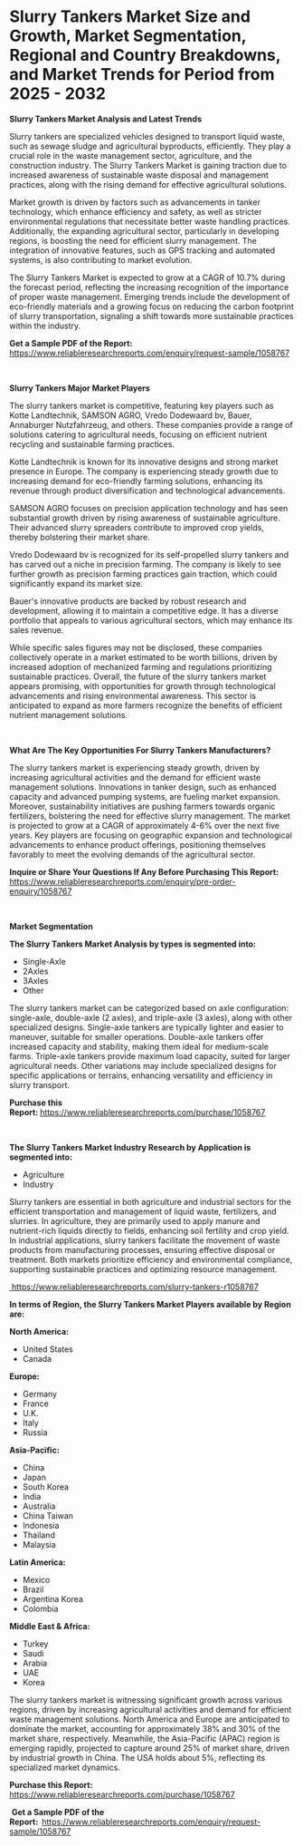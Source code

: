 <p><h1>Slurry Tankers Market Size and Growth, Market Segmentation, Regional and Country Breakdowns, and Market Trends for Period from 2025 -  2032</h1></p><p><strong>Slurry Tankers Market Analysis and Latest Trends</strong></p>
<p><p>Slurry tankers are specialized vehicles designed to transport liquid waste, such as sewage sludge and agricultural byproducts, efficiently. They play a crucial role in the waste management sector, agriculture, and the construction industry. The Slurry Tankers Market is gaining traction due to increased awareness of sustainable waste disposal and management practices, along with the rising demand for effective agricultural solutions.</p><p>Market growth is driven by factors such as advancements in tanker technology, which enhance efficiency and safety, as well as stricter environmental regulations that necessitate better waste handling practices. Additionally, the expanding agricultural sector, particularly in developing regions, is boosting the need for efficient slurry management. The integration of innovative features, such as GPS tracking and automated systems, is also contributing to market evolution.</p><p>The Slurry Tankers Market is expected to grow at a CAGR of 10.7% during the forecast period, reflecting the increasing recognition of the importance of proper waste management. Emerging trends include the development of eco-friendly materials and a growing focus on reducing the carbon footprint of slurry transportation, signaling a shift towards more sustainable practices within the industry.</p></p>
<p><strong>Get a Sample PDF of the Report:&nbsp;</strong> <a href="https://www.reliableresearchreports.com/enquiry/request-sample/1058767?utm_campaign=3130&utm_medium=2&utm_source=Github&utm_content=ia&utm_term=16042025&utm_id=slurry-tankers">https://www.reliableresearchreports.com/enquiry/request-sample/1058767</a></p>
<p>&nbsp;</p>
<p><strong>Slurry Tankers Major Market Players</strong></p>
<p><p>The slurry tankers market is competitive, featuring key players such as Kotte Landtechnik, SAMSON AGRO, Vredo Dodewaard bv, Bauer, Annaburger Nutzfahrzeug, and others. These companies provide a range of solutions catering to agricultural needs, focusing on efficient nutrient recycling and sustainable farming practices.</p><p>Kotte Landtechnik is known for its innovative designs and strong market presence in Europe. The company is experiencing steady growth due to increasing demand for eco-friendly farming solutions, enhancing its revenue through product diversification and technological advancements.</p><p>SAMSON AGRO focuses on precision application technology and has seen substantial growth driven by rising awareness of sustainable agriculture. Their advanced slurry spreaders contribute to improved crop yields, thereby bolstering their market share.</p><p>Vredo Dodewaard bv is recognized for its self-propelled slurry tankers and has carved out a niche in precision farming. The company is likely to see further growth as precision farming practices gain traction, which could significantly expand its market size.</p><p>Bauer's innovative products are backed by robust research and development, allowing it to maintain a competitive edge. It has a diverse portfolio that appeals to various agricultural sectors, which may enhance its sales revenue.</p><p>While specific sales figures may not be disclosed, these companies collectively operate in a market estimated to be worth billions, driven by increased adoption of mechanized farming and regulations prioritizing sustainable practices. Overall, the future of the slurry tankers market appears promising, with opportunities for growth through technological advancements and rising environmental awareness. This sector is anticipated to expand as more farmers recognize the benefits of efficient nutrient management solutions.</p></p>
<p>&nbsp;</p>
<p><strong>What Are The Key Opportunities For Slurry Tankers Manufacturers?</strong></p>
<p><p>The slurry tankers market is experiencing steady growth, driven by increasing agricultural activities and the demand for efficient waste management solutions. Innovations in tanker design, such as enhanced capacity and advanced pumping systems, are fueling market expansion. Moreover, sustainability initiatives are pushing farmers towards organic fertilizers, bolstering the need for effective slurry management. The market is projected to grow at a CAGR of approximately 4-6% over the next five years. Key players are focusing on geographic expansion and technological advancements to enhance product offerings, positioning themselves favorably to meet the evolving demands of the agricultural sector.</p></p>
<p><strong>Inquire or Share Your Questions If Any Before Purchasing This Report:</strong> <a href="https://www.reliableresearchreports.com/enquiry/pre-order-enquiry/1058767?utm_campaign=3130&utm_medium=2&utm_source=Github&utm_content=ia&utm_term=16042025&utm_id=slurry-tankers">https://www.reliableresearchreports.com/enquiry/pre-order-enquiry/1058767</a></p>
<p>&nbsp;</p>
<p><strong>Market Segmentation</strong></p>
<p><strong>The Slurry Tankers Market Analysis by types is segmented into:</strong></p>
<p><ul><li>Single-Axle</li><li>2Axles</li><li>3Axles</li><li>Other</li></ul></p>
<p><p>The slurry tankers market can be categorized based on axle configuration: single-axle, double-axle (2 axles), and triple-axle (3 axles), along with other specialized designs. Single-axle tankers are typically lighter and easier to maneuver, suitable for smaller operations. Double-axle tankers offer increased capacity and stability, making them ideal for medium-scale farms. Triple-axle tankers provide maximum load capacity, suited for larger agricultural needs. Other variations may include specialized designs for specific applications or terrains, enhancing versatility and efficiency in slurry transport.</p></p>
<p><strong>Purchase this Report:&nbsp;</strong><a href="https://www.reliableresearchreports.com/purchase/1058767?utm_campaign=3130&utm_medium=2&utm_source=Github&utm_content=ia&utm_term=16042025&utm_id=slurry-tankers">https://www.reliableresearchreports.com/purchase/1058767</a></p>
<p>&nbsp;</p>
<p><strong>The Slurry Tankers Market Industry Research by Application is segmented into:</strong></p>
<p><ul><li>Agriculture</li><li>Industry</li></ul></p>
<p><p>Slurry tankers are essential in both agriculture and industrial sectors for the efficient transportation and management of liquid waste, fertilizers, and slurries. In agriculture, they are primarily used to apply manure and nutrient-rich liquids directly to fields, enhancing soil fertility and crop yield. In industrial applications, slurry tankers facilitate the movement of waste products from manufacturing processes, ensuring effective disposal or treatment. Both markets prioritize efficiency and environmental compliance, supporting sustainable practices and optimizing resource management.</p></p>
<p><a href="https://www.reliableresearchreports.com/slurry-tankers-r1058767?utm_campaign=3130&utm_medium=2&utm_source=Github&utm_content=ia&utm_term=16042025&utm_id=slurry-tankers">&nbsp;https://www.reliableresearchreports.com/slurry-tankers-r1058767</a></p>
<p><strong>In terms of Region, the Slurry Tankers Market Players available by Region are:</strong></p>
<p>
    <p> <strong> North America: </strong>
        <ul>
            <li>United States</li>
            <li>Canada</li>
        </ul>
        </p> 
    <p> <strong> Europe: </strong>
        <ul>
            <li>Germany</li>
            <li>France</li>
            <li>U.K.</li>
            <li>Italy</li>
            <li>Russia</li>
        </ul>
        </p> 
    <p> <strong> Asia-Pacific: </strong>
        <ul>
            <li>China</li>
            <li>Japan</li>
            <li>South Korea</li>
            <li>India</li>
            <li>Australia</li>
            <li>China Taiwan</li>
            <li>Indonesia</li>
            <li>Thailand</li>
            <li>Malaysia</li>
        </ul>
        </p> 
    <p> <strong> Latin America: </strong>
        <ul>
            <li>Mexico</li>
            <li>Brazil</li>
            <li>Argentina Korea</li>
            <li>Colombia</li>
        </ul>
        </p> 
    <p> <strong> Middle East & Africa: </strong>
        <ul>
            <li>Turkey</li>
            <li>Saudi</li>
            <li>Arabia</li>
            <li>UAE</li>
            <li>Korea</li>
        </ul>
    </p>
    </p>
<p><p>The slurry tankers market is witnessing significant growth across various regions, driven by increasing agricultural activities and demand for efficient waste management solutions. North America and Europe are anticipated to dominate the market, accounting for approximately 38% and 30% of the market share, respectively. Meanwhile, the Asia-Pacific (APAC) region is emerging rapidly, projected to capture around 25% of market share, driven by industrial growth in China. The USA holds about 5%, reflecting its specialized market dynamics.</p></p>
<p><strong>Purchase this Report: </strong><a href="https://www.reliableresearchreports.com/purchase/1058767?utm_campaign=3130&utm_medium=2&utm_source=Github&utm_content=ia&utm_term=16042025&utm_id=slurry-tankers">https://www.reliableresearchreports.com/purchase/1058767</a></p>
<p>&nbsp;<strong>Get a Sample PDF of the Report:&nbsp;&nbsp;</strong><a href="https://www.reliableresearchreports.com/enquiry/request-sample/1058767?utm_campaign=3130&utm_medium=2&utm_source=Github&utm_content=ia&utm_term=16042025&utm_id=slurry-tankers">https://www.reliableresearchreports.com/enquiry/request-sample/1058767</a></p>
<p><strong></strong></p>
<p><p></p><p></p><p></p></p>